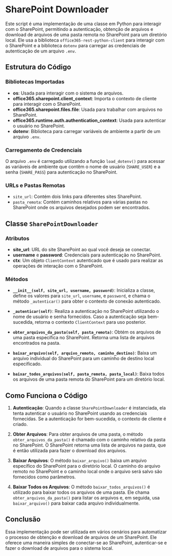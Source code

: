 # SharePoint Downloader

Este script é uma implementação de uma classe em Python para interagir com o SharePoint, permitindo a autenticação, obtenção de arquivos e download de arquivos de uma pasta remota no SharePoint para um diretório local. Ele usa a biblioteca `office365-rest-python-client` para interagir com o SharePoint e a biblioteca `dotenv` para carregar as credenciais de autenticação de um arquivo `.env`.

## Estrutura do Código

### Bibliotecas Importadas
- **os**: Usada para interagir com o sistema de arquivos.
- **office365.sharepoint.client_context**: Importa o contexto de cliente para interagir com o SharePoint.
- **office365.sharepoint.files.file**: Usada para trabalhar com arquivos no SharePoint.
- **office365.runtime.auth.authentication_context**: Usada para autenticar o usuário no SharePoint.
- **dotenv**: Biblioteca para carregar variáveis de ambiente a partir de um arquivo `.env`.

### Carregamento de Credenciais
O arquivo `.env` é carregado utilizando a função `load_dotenv()` para acessar as variáveis de ambiente que contêm o nome de usuário (`SHARE_USER`) e a senha (`SHARE_PASS`) para autenticação no SharePoint.

### URLs e Pastas Remotas
- `site_url`: Contém dois links para diferentes sites SharePoint.
- `pasta_remota`: Contém caminhos relativos para várias pastas no SharePoint onde os arquivos desejados podem ser encontrados.

## Classe `SharePointDownloader`

### Atributos
- **site_url**: URL do site SharePoint ao qual você deseja se conectar.
- **username** e **password**: Credenciais para autenticação no SharePoint.
- **ctx**: Um objeto `ClientContext` autenticado que é usado para realizar as operações de interação com o SharePoint.

### Métodos

- **`__init__(self, site_url, username, password)`**:
  Inicializa a classe, define os valores para `site_url`, `username`, e `password`, e chama o método `_autenticar()` para obter o contexto de conexão autenticado.

- **`_autenticar(self)`**:
  Realiza a autenticação no SharePoint utilizando o nome de usuário e senha fornecidos. Caso a autenticação seja bem-sucedida, retorna o contexto `ClientContext` para uso posterior.

- **`obter_arquivos_da_pasta(self, pasta_remota)`**:
  Obtém os arquivos de uma pasta específica no SharePoint. Retorna uma lista de arquivos encontrados na pasta.

- **`baixar_arquivo(self, arquivo_remoto, caminho_destino)`**:
  Baixa um arquivo individual do SharePoint para um caminho de destino local especificado.

- **`baixar_todos_arquivos(self, pasta_remota, pasta_local)`**:
  Baixa todos os arquivos de uma pasta remota do SharePoint para um diretório local.

## Como Funciona o Código

1. **Autenticação**: Quando a classe `SharePointDownloader` é instanciada, ela tenta autenticar o usuário no SharePoint usando as credenciais fornecidas. Se a autenticação for bem-sucedida, o contexto de cliente é criado.

2. **Obter Arquivos**: Para obter arquivos de uma pasta, o método `obter_arquivos_da_pasta()` é chamado com o caminho relativo da pasta no SharePoint. O SharePoint retorna uma lista de arquivos na pasta, que é então utilizada para fazer o download dos arquivos.

3. **Baixar Arquivos**: O método `baixar_arquivo()` baixa um arquivo específico do SharePoint para o diretório local. O caminho do arquivo remoto no SharePoint e o caminho local onde o arquivo será salvo são fornecidos como parâmetros.

4. **Baixar Todos os Arquivos**: O método `baixar_todos_arquivos()` é utilizado para baixar todos os arquivos de uma pasta. Ele chama `obter_arquivos_da_pasta()` para listar os arquivos e, em seguida, usa `baixar_arquivo()` para baixar cada arquivo individualmente.


## Conclusão

Essa implementação pode ser utilizada em vários cenários para automatizar o processo de obtenção e download de arquivos de um SharePoint. Ele oferece uma maneira simples de conectar-se ao SharePoint, autenticar-se e fazer o download de arquivos para o sistema local.

